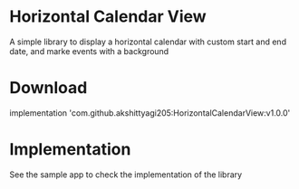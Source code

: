 <h1>Horizontal Calendar View</h1>
<p>A simple library to display a horizontal calendar with custom start and end date, and marke events with a background</p>
<h1>Download</h1>

implementation 'com.github.akshittyagi205:HorizontalCalendarView:v1.0.0'

<h1>Implementation</h1>
See the sample app to check the implementation of the library
